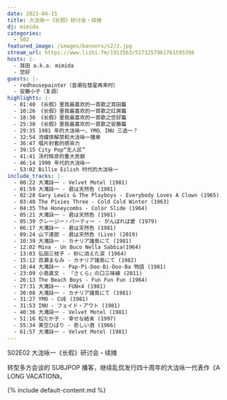```yaml
---
date: 2021-04-15
title: 大泷咏一《长假》研讨会・续摊
dj: mimida
categories:
  - S02
featured_image: /images/banners/s2/2.jpg
stream_url: https://www.lizhi.fm/1913563/5173257961761595398
hosts: |-
  - 耳田 a.k.a. mimida
  - 您好
guests: |-
  - redhousepainter（音潮在彗星再来时）
  - 安藤小子（复调）
highlights: |-
  - 01:40 《长假》里我最喜欢的一首歌之耳田篇
  - 10:26 《长假》里我最喜欢的一首歌之红房篇
  - 18:30 《长假》里我最喜欢的一首歌之您好篇
  - 25:30 《长假》里我最喜欢的一首歌之安藤篇
  - 29:35 1981 年的大泷咏一、YMO、INU 三选一？
  - 32:54 流媒体解禁和大泷咏一播单
  - 36:47 唱片封套的感染力
  - 39:15 City Pop“无人区”
  - 41:41 汤村辉彦的重大贡献
  - 46:14 1990 年代的大泷咏一
  - 53:02 Billie Eilish 时代的大泷咏一
include_tracks: |-
  - 00:22 大滝詠一 - Velvet Motel (1981)
  - 01:59 大滝詠一 - 君は天然色 (1981)
  - 02:28 Gary Lewis & The Playboys - Everybody Loves A Clown (1965)
  - 03:40 The Pixies Three - Cold Cold Winter (1963)
  - 04:35 The Honeycombs - Color Slide (1964)
  - 05:21 大滝詠一 - 君は天然色 (1981)
  - 05:39 クレージー・パーティー - がんばれば愛 (1979)
  - 06:17 大滝詠一 - 君は天然色 (1981)
  - 09:24 山下達郎 - 君は天然色 (Live) (2019)
  - 10:39 大滝詠一 - カナリア諸島にて (1981)
  - 12:02 Mina - Un Buco Nella Sabbia(1964)
  - 13:03 弘田三枝子 - 砂に消えた涙 (1964)
  - 15:12 百瀬まなみ - カナリア諸島にて (1982)
  - 18:44 大滝詠一 - Pap-Pi-Doo-Bi-Doo-Ba 物語 (1981)
  - 23:09 小島直文 - 『さくら』の口三味線 (2011)
  - 26:13 The Beach Boys - Fun Fun Fun (1964)
  - 27:31 大滝詠一 - FUN×4 (1981)
  - 30:08 大滝詠一 - カナリア諸島にて (1981)
  - 31:27 YMO - CUE (1981)
  - 31:53 INU - フェイド・アウト (1981)
  - 40:36 大滝詠一 - Velvet Motel (1981)
  - 51:16 松たか子 - 幸せな結末 (1997)
  - 55:34 美空ひばり - 悲しい酒 (1966)
  - 61:57 大滝詠一 - Velvet Motel (1981)
---
```


S02E02 大泷咏一《长假》研讨会・续摊

转型多方会谈的 SUBJPOP 播客，继续乱侃发行四十周年的大泷咏一代表作《A LONG VACATION》。

{% include default-content.md %}
